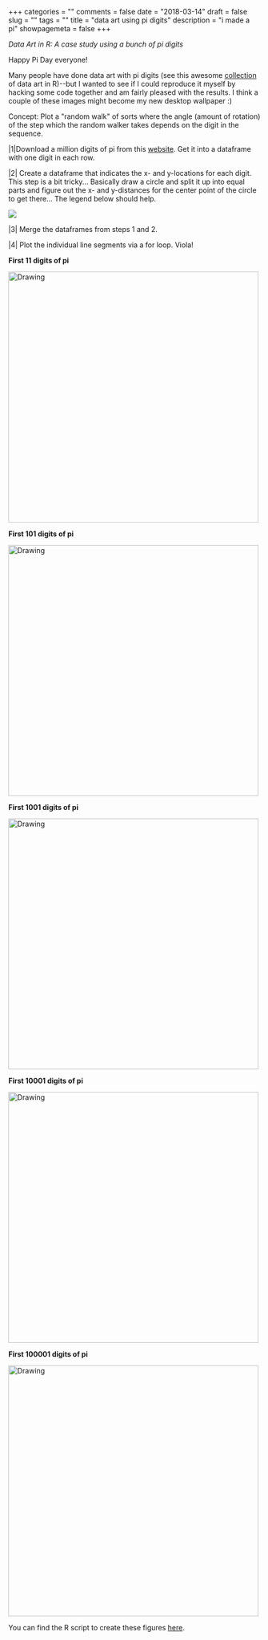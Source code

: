 +++
categories = ""
comments = false
date = "2018-03-14"
draft = false
slug = ""
tags = ""
title = "data art using pi digits"
description = "i made a pi"
showpagemeta = false
+++
    
*Data Art in R: A case study using a bunch of pi digits*

Happy Pi Day everyone! 

Many people have done data art with pi digits (see this awesome [collection](https://www.r-graph-gallery.com/portfolio/data-art/) of data art in R)--but I wanted to see if I could reproduce it myself by hacking some code together and am fairly pleased with the results. I think a couple of these images might become my new desktop wallpaper :)  

Concept: Plot a "random walk" of sorts where the angle (amount of rotation) of the step which the random walker takes depends on the digit in the sequence. 

|1|Download a million digits of pi from this [website](http://pi2e.ch/blog/2017/03/10/pi-digits-download/). Get it into a dataframe with one digit in each row.   

|2| Create a dataframe that indicates the x- and y-locations for each digit. This step is a bit tricky... Basically draw a circle and split it up into equal parts and figure out the x- and y-distances for the center point of the circle to get there... The legend below should help. 

![](/img/legend.png)

|3| Merge the dataframes from steps 1 and 2. 

|4| Plot the individual line segments via a for loop. Viola! 


**First 11 digits of pi**

<img src="/img/10pi.jpg" alt="Drawing" style="width: 500px;"/>


**First 101 digits of pi**

<img src="/img/100pi.jpg" alt="Drawing" style="width: 500px;"/>


**First 1001 digits of pi**

<img src="/img/1000pi.jpg" alt="Drawing" style="width: 500px;"/>


**First 10001 digits of pi**

<img src="/img/10000pi.jpg" alt="Drawing" style="width: 500px;"/>


**First 100001 digits of pi**

<img src="/img/100000pi.jpg" alt="Drawing" style="width: 500px;"/>


You can find the R script to create these figures [here](https://github.com/csqsiew/website/tree/master/content/Rcode). 
